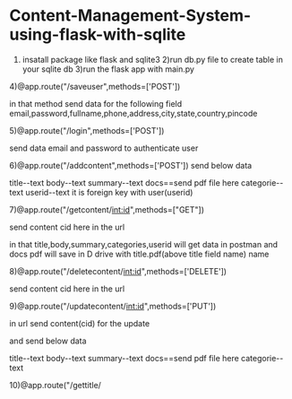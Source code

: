 # Content-Management-System-using-flask-with-sqlite

1) insatall package like flask and sqlite3
2)run db.py file to create table in your sqlite db
3)run the flask app with main.py

4)@app.route("/saveuser",methods=['POST'])

in that method send data for the following field
email,password,fullname,phone,address,city,state,country,pincode

5)@app.route("/login",methods=['POST'])

send data email and password to authenticate user

6)@app.route("/addcontent",methods=['POST'])
 send below data
 
 title--text
 body--text
 summary--text
 docs==send pdf file here
 categorie--text
 userid--text it is foreign key with user(userid)
 
 7)@app.route("/getcontent/<int:id>",methods=["GET"])
 
 send content cid here in the url 
 
 in that title,body,summary,categories,userid will get data in postman 
 and
 docs pdf will save in D drive with title.pdf(above title field name) name
 
 8)@app.route("/deletecontent/<int:id>",methods=['DELETE'])
 
 send content cid here in the url
 
 9)@app.route("/updatecontent/<int:id>",methods=['PUT'])
 
 in url send content(cid) for the update
 
 and send below data
 
 title--text
 body--text
 summary--text
 docs==send pdf file here
 categorie--text
 
 10)@app.route("/gettitle/<title>",methods=['GET'])
 @app.route("/getbody/<string>",methods=['GET'])
 @app.route("/getsummary/<string>",methods=['GET'])
 @app.route("/getcategory/<string>",methods=['GET'])
 
 in the above method we have to send string in url and we will get all data 
 
 
 
 
